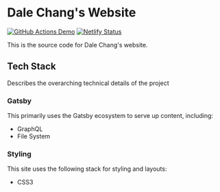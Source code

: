 # Dale Chang's Website

[![GitHub Actions Demo](https://github.com/eloquia/dalechang-me/actions/workflows/github-actions-demo.yml/badge.svg)](https://github.com/eloquia/dalechang-me/actions/workflows/github-actions-demo.yml) [![Netlify Status](https://api.netlify.com/api/v1/badges/980979c3-ce7f-484a-a8d0-6bbff48e1a77/deploy-status)](https://app.netlify.com/sites/thirsty-feynman-714b15/deploys)

This is the source code for Dale Chang's website.

## Tech **Stack**

Describes the overarching technical details of the project

### Gatsby

This primarily uses the Gatsby ecosystem to serve up content, including:

- GraphQL
- File System

### Styling

This site uses the following stack for styling and layouts:

- CSS3
